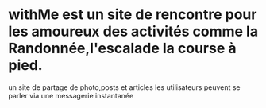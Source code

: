 # withMe est un site de rencontre pour les amoureux des activités comme la Randonnée,l'escalade la course à pied.
un site de partage de photo,posts et articles 
les utilisateurs peuvent se parler via une messagerie instantanée 
